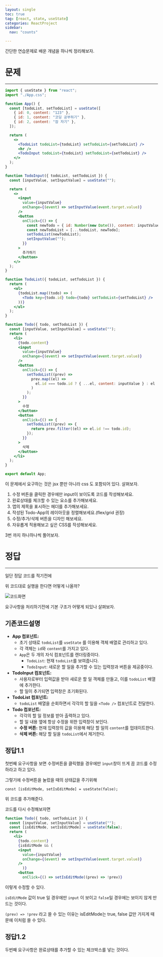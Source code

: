 ```yaml
---
layout: single
toc: true
tag: [react, state, useState]
categories: ReactProject
sidebar:
  nav: "counts"

---
```


간단한 연습문제로 배운 개념을 하나씩 정리해보자.

# 문제

---

```jsx
import { useState } from "react";
import "./App.css";

function App() {
  const [todoList, setTodoList] = useState([
    { id: 0, content: "123" },
    { id: 1, content: "코딩 공부하기" },
    { id: 2, content: "잠 자기" },
  ]);

  return (
    <>
      <TodoList todoList={todoList} setTodoList={setTodoList} />
      <hr />
      <TodoInput todoList={todoList} setTodoList={setTodoList} />
    </>
  );
}

function TodoInput({ todoList, setTodoList }) {
  const [inputValue, setInputValue] = useState("");

  return (
    <>
      <input
        value={inputValue}
        onChange={(event) => setInputValue(event.target.value)}
      />
      <button
        onClick={() => {
          const newTodo = { id: Number(new Date()), content: inputValue };
          const newTodoList = [...todoList, newTodo];
          setTodoList(newTodoList);
          setInputValue("");
        }}
      >
        추가하기
      </button>
    </>
  );
}

function TodoList({ todoList, setTodoList }) {
  return (
    <ul>
      {todoList.map((todo) => (
        <Todo key={todo.id} todo={todo} setTodoList={setTodoList} />
      ))}
    </ul>
  );
}

function Todo({ todo, setTodoList }) {
  const [inputValue, setInputValue] = useState("");
  return (
    <li>
      {todo.content}
      <input
        value={inputValue}
        onChange={(event) => setInputValue(event.target.value)}
      />
      <button
        onClick={() => {
          setTodoList((prev) =>
            prev.map((el) =>
              el.id === todo.id ? { ...el, content: inputValue } : el
            )
          );
        }}
      >
        수정
      </button>
      <button
        onClick={() => {
          setTodoList((prev) => {
            return prev.filter((el) => el.id !== todo.id);
          });
        }}
      >
        삭제
      </button>
    </li>
  );
}

export default App;
```

이 문제에서 요구하는 것은 jsx 뿐만 아니라 css 도 포함되어 있다. 살펴보자.

1. 수정 버튼을 클릭한 경우에만 input이 보이도록 코드를 작성해보세요.
2. 완료상태를 체크할 수 있는 요소를 추가해보세요.
3. 앱의 제목을 표시하는 헤더를 추가해보세요.
4. 작성된 Todo-App의 레이아웃을 정렬해보세요.(flex/grid 권장)
5. 수정/추가/삭제 버튼을 디자인 해보세요.
6. 자유롭게 적용해보고 싶은 CSS를 작성해보세요.

3번 까지 하나하나씩 풀어보자.



# 정답

---

일단 정답 코드를 적기전에 

위 코드대로 실행을 한다면 어떻게 나올까?

![코드화면](../images/2025-04-11-연습과제3(React)/코드화면.png)

요구사항을 처리하기전에 기본 구조가 어떻게 되있나 살펴보자.

## 기존코드설명

- **App 컴포넌트:**
  - 초기 상태로 `todoList`를 `useState` 를 이용해 객체 배열로 관리하고 있다.
  - 각 객체는 `id`와 `content`를 가지고 있다.
  - `App`은 두 개의 자식 컴포넌트를 렌더링중이다.
    - `TodoList`: 현재 `todoList`를 보여줍니다.
    - `TodoInput`: 새로운 할 일을 추가할 수 있는 입력창과 버튼을 제공중이다.
- **TodoInput 컴포넌트:**
  - 사용자로부터 입력값을 받아 새로운 할 일 객체를 만들고, 이를 `todoList` 배열에 추가한다.
  - 할 일이 추가되면 입력창은 초기화된다.
- **TodoList 컴포넌트:**
  - `todoList` 배열을 순회하면서 각각의 할 일을 `<Todo />` 컴포넌트로 전달한다.
- **Todo 컴포넌트:**
  - 각각의 할 일 정보를 받아 출력하고 있다.
  - 할 일 내용 옆에 항상 수정을 위한 입력창이 보인다.
  - **수정 버튼:** 현재 입력창의 값을 이용해 해당 할 일의 `content`를 업데이트한다.
  - **삭제 버튼:** 해당 할 일을 `todoList`에서 제거한다.



## 정답1.1

첫번째 요구사항을 보면 수정버튼을 클릭했을 경우에만 `ìnput`창이  뜨게 끔 코드를 수정하라고 하고 있다.

그렇기에 수정버튼을 눌렀을 때의 상태값을 주기위해 

```
const [isEditMode, setIsEditMode] = useState(false);
```

위 코드를  추가해준다.

코드를 다시 수정해보자면

```jsx 
function Todo({ todo, setTodoList }) {
  const [inputValue, setInputValue] = useState("");
  const [isEditMode, setIsEditMode] = useState(false);
  return (
    <li>
      {todo.content}
      {isEditMode && (
      <input
        value={inputValue}
        onChange={(event) => setInputValue(event.target.value)}
      />
        )}
      <button
        onClick={() => setIsEditMode((prev) => !prev)}
```

이렇게 수정할 수 있다.

`isEditMode` 값이 true 일 경우에만 `input` 이 보이고 `false`일 경우에는 보이지 않게 만드는 것이다.

`(prev) => !prev` 라고 쓸 수 있는 이유는 isEditMode는 true, false 값만 가지게 때문에 이처럼 쓸 수 있다.

## 정답1.2

두번째 요구사항은 완료상태를 추가할 수 있는 체크박스를 넣는 것이다.

